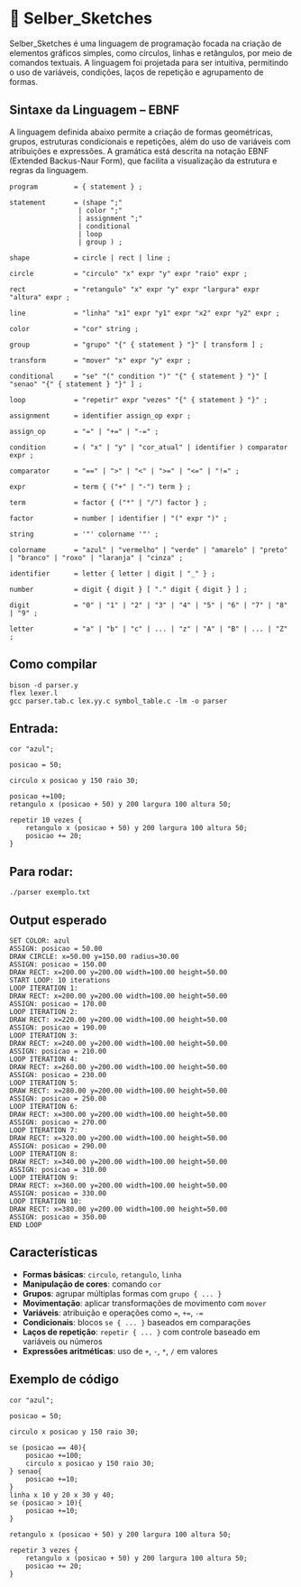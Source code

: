 # 🎨 Selber_Sketches

Selber_Sketches é uma linguagem de programação focada na criação de elementos gráficos simples, como círculos, linhas e retângulos, por meio de comandos textuais. A linguagem foi projetada para ser intuitiva, permitindo o uso de variáveis, condições, laços de repetição e agrupamento de formas.

## Sintaxe da Linguagem – EBNF

A linguagem definida abaixo permite a criação de formas geométricas, grupos, estruturas condicionais e repetições, além do uso de variáveis com atribuições e expressões. A gramática está descrita na notação EBNF (Extended Backus-Naur Form), que facilita a visualização da estrutura e regras da linguagem.

```ebnf
program         = { statement } ;

statement       = (shape ";" 
                 | color ";" 
                 | assignment ";" 
                 | conditional 
                 | loop 
                 | group ) ;

shape           = circle | rect | line ;

circle          = "circulo" "x" expr "y" expr "raio" expr ;

rect            = "retangulo" "x" expr "y" expr "largura" expr "altura" expr ;

line            = "linha" "x1" expr "y1" expr "x2" expr "y2" expr ;

color           = "cor" string ;   

group           = "grupo" "{" { statement } "}" [ transform ] ;

transform       = "mover" "x" expr "y" expr ;

conditional     = "se" "(" condition ")" "{" { statement } "}" [ "senao" "{" { statement } "}" ] ;

loop            = "repetir" expr "vezes" "{" { statement } "}" ;

assignment      = identifier assign_op expr ;

assign_op       = "=" | "+=" | "-=" ;

condition       = ( "x" | "y" | "cor_atual" | identifier ) comparator expr ;

comparator      = "==" | ">" | "<" | ">=" | "<=" | "!=" ;

expr            = term { ("+" | "-") term } ;

term            = factor { ("*" | "/") factor } ;

factor          = number | identifier | "(" expr ")" ;

string          = '"' colorname '"' ;

colorname       = "azul" | "vermelho" | "verde" | "amarelo" | "preto" | "branco" | "roxo" | "laranja" | "cinza" ;

identifier      = letter { letter | digit | "_" } ;

number          = digit { digit } [ "." digit { digit } ] ;

digit           = "0" | "1" | "2" | "3" | "4" | "5" | "6" | "7" | "8" | "9" ;

letter          = "a" | "b" | "c" | ... | "z" | "A" | "B" | ... | "Z" ;

```
## Como compilar
```
bison -d parser.y
flex lexer.l
gcc parser.tab.c lex.yy.c symbol_table.c -lm -o parser
```
## Entrada:
```
cor "azul";

posicao = 50;

circulo x posicao y 150 raio 30;

posicao +=100;
retangulo x (posicao + 50) y 200 largura 100 altura 50;

repetir 10 vezes {
    retangulo x (posicao + 50) y 200 largura 100 altura 50;
    posicao += 20;
}
```
## Para rodar:
```
./parser exemplo.txt
```

## Output esperado
```
SET COLOR: azul
ASSIGN: posicao = 50.00
DRAW CIRCLE: x=50.00 y=150.00 radius=30.00
ASSIGN: posicao = 150.00
DRAW RECT: x=200.00 y=200.00 width=100.00 height=50.00
START LOOP: 10 iterations
LOOP ITERATION 1:
DRAW RECT: x=200.00 y=200.00 width=100.00 height=50.00
ASSIGN: posicao = 170.00
LOOP ITERATION 2:
DRAW RECT: x=220.00 y=200.00 width=100.00 height=50.00
ASSIGN: posicao = 190.00
LOOP ITERATION 3:
DRAW RECT: x=240.00 y=200.00 width=100.00 height=50.00
ASSIGN: posicao = 210.00
LOOP ITERATION 4:
DRAW RECT: x=260.00 y=200.00 width=100.00 height=50.00
ASSIGN: posicao = 230.00
LOOP ITERATION 5:
DRAW RECT: x=280.00 y=200.00 width=100.00 height=50.00
ASSIGN: posicao = 250.00
LOOP ITERATION 6:
DRAW RECT: x=300.00 y=200.00 width=100.00 height=50.00
ASSIGN: posicao = 270.00
LOOP ITERATION 7:
DRAW RECT: x=320.00 y=200.00 width=100.00 height=50.00
ASSIGN: posicao = 290.00
LOOP ITERATION 8:
DRAW RECT: x=340.00 y=200.00 width=100.00 height=50.00
ASSIGN: posicao = 310.00
LOOP ITERATION 9:
DRAW RECT: x=360.00 y=200.00 width=100.00 height=50.00
ASSIGN: posicao = 330.00
LOOP ITERATION 10:
DRAW RECT: x=380.00 y=200.00 width=100.00 height=50.00
ASSIGN: posicao = 350.00
END LOOP
```
## Características

- **Formas básicas**: `circulo`, `retangulo`, `linha`
- **Manipulação de cores**: comando `cor`
- **Grupos**: agrupar múltiplas formas com `grupo { ... }`
- **Movimentação**: aplicar transformações de movimento com `mover`
- **Variáveis**: atribuição e operações como `=`, `+=`, `-=`
- **Condicionais**: blocos `se { ... }` baseados em comparações
- **Laços de repetição**: `repetir { ... }` com controle baseado em variáveis ou números
- **Expressões aritméticas**: uso de `+`, `-`, `*`, `/` em valores

## Exemplo de código

```plaintext
cor "azul";

posicao = 50;

circulo x posicao y 150 raio 30;

se (posicao == 40){
    posicao +=100;
    circulo x posicao y 150 raio 30;   
} senao{
    posicao +=10;
}
linha x 10 y 20 x 30 y 40;
se (posicao > 10){
    posicao +=10;
}

retangulo x (posicao + 50) y 200 largura 100 altura 50;

repetir 3 vezes {
    retangulo x (posicao + 50) y 200 largura 100 altura 50;
    posicao += 20;
}
